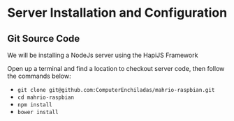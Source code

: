 # Server Installation and Configuration
## Git Source Code
We will be installing a NodeJs server using the HapiJS Framework

Open up a terminal and find a location to checkout server code, then follow the commands below: 
* `git clone git@github.com:ComputerEnchiladas/mahrio-raspbian.git`
* `cd mahrio-raspbian`
* `npm install`
* `bower install`

